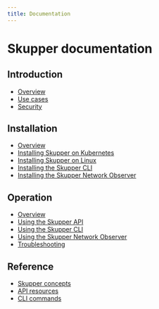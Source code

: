 ```yaml
---
title: Documentation
---
```


# Skupper documentation

## Introduction

* [Overview](introduction/)
* [Use cases](introduction/use-cases.html)
* [Security](introduction/security.html)
<!-- * [Observability](introduction/observability.html) -->
<!-- * [Architecture](introduction/architecture.html) -->

<!-- * [Routing](introduction/routing.html) -->
<!-- * [Performance](introduction/performance.html) -->
<!-- * [History](introduction/history.html) -->

## Installation

* [Overview](installation/)
* [Installing Skupper on Kubernetes](installation/kubernetes.html)
* [Installing Skupper on Linux](installation/linux.html)
* [Installing the Skupper CLI](installation/cli.html)
* [Installing the Skupper Network Observer](installation/network-observer.html)

## Operation

* [Overview](operation/)
* [Using the Skupper API](operation/api/)
* [Using the Skupper CLI](operation/cli/)
* [Using the Skupper Network Observer](operation/network-observer/)
* [Troubleshooting](operation/troubleshooting.html)

## Reference

* [Skupper concepts]({{skupper_site_url}}/concepts/)
* [API resources]({{skupper_site_url}}/resources/)
* [CLI commands]({{skupper_site_url}}/commands/)
